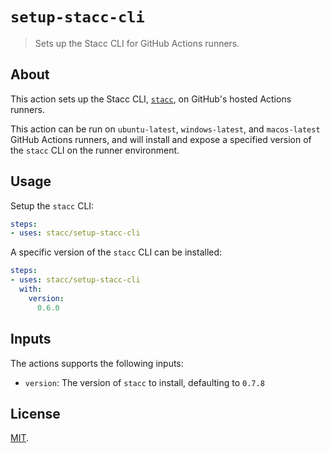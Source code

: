 # `setup-stacc-cli`

> Sets up the Stacc CLI for GitHub Actions runners.

## About

This action sets up the Stacc CLI, [`stacc`](https://github.com/stacc/cli-next), on GitHub's hosted Actions runners.

This action can be run on `ubuntu-latest`, `windows-latest`, and `macos-latest` GitHub Actions runners, and will install and expose a specified version of the `stacc` CLI on the runner environment.

## Usage

Setup the `stacc` CLI:

```yaml
steps:
- uses: stacc/setup-stacc-cli
```

A specific version of the `stacc` CLI can be installed:

```yaml
steps:
- uses: stacc/setup-stacc-cli
  with:
    version:
      0.6.0
```

## Inputs

The actions supports the following inputs:

- `version`: The version of `stacc` to install, defaulting to `0.7.8`

## License

[MIT](LICENSE).
